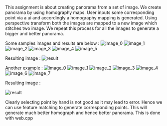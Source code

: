 This assignment is about creating panorama from a set of image. We create panorama by using homography maps.
User inputs some corresponding point via a ui and accordingly a homography mapping is generated. 
Using perspective transform both the images are mapped to a new image which stitches two image. We repeat this process for all the images to generate a bigger and better panorama.

Some samples images and results are below : 
![image_0](data2/m0607_0.jpg)
![image_1](data2/m0607_1.jpg)
![image_2](data2/m0607_2.jpg)
![image_3](data2/m0607_3.jpg)
![image_4](data2/m0607_4.jpg)
![image_5](data2/m0607_5.jpg)

Resulting image : 
![result](results_data2/final_output.jpg)

Another example : 
![image_0](data3/m0405_0.jpg)
![image_1](data3/m0405_1.jpg)
![image_2](data3/m0405_2.jpg)
![image_3](data3/m0405_3.jpg)
![image_4](data3/m0405_4.jpg)
![image_6](data3/m0405_6.jpg)
![image_7](data3/m0405_7.jpg)

Resulting image : 

![result](results_data3/output.jpg)

Clearly selecting point by hand is not good as it may lead to error. Hence we can use feature matching to generate corresponding points. This will generate much better homograph and hence better panorama. 
This is done with web.cpp